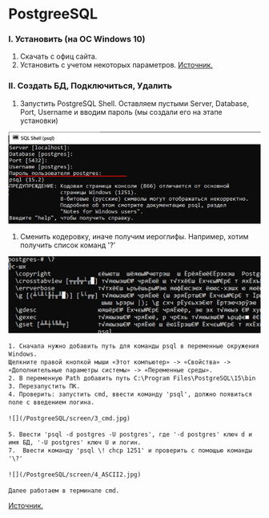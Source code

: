 # PostgreeSQL

### I. Установить (на ОС Windows 10)
1. Скачать с офиц сайта.
1. Установить с учетом некоторых параметров.
[Источник.](https://www.youtube.com/watch?v=PfyC39EzTmk&list=PLPPIc-4tm3YQsdhSV1qzAgDKTuMUNnPmp&index=1)

### II. Создать БД, Подключиться, Удалить

1. Запустить PostgreSQL Shell.
Оставляем пустыми Server, Database, Port, Username
и вводим пароль (мы создали его на этапе установки)

![](/PostgreeSQL/screen/1_RunShell.jpg)

1. Сменить кодеровку, иначе получим иероглифы.
Например, хотим получить список команд
'\?'

![](/PostgreeSQL/screen/2_ASCII.jpg)

    1. Сначала нужно добавить путь для команды psql в переменные окружения Windows.
    Щелкните правой кнопкой мыши «Этот компьютер» -> «Свойства» -> «Дополнительные параметры системы» -> «Переменные среды».
    2. В переменную Path добавить путь C:\Program Files\PostgreSQL\15\bin
    3. Перезапустить ПК.
    4. Проверить: запустить cmd, ввести команду 'psql', должно появиться поле с введением логина.

    ![](/PostgreeSQL/screen/3_cmd.jpg)

    5. Ввести 'psql -d postgres -U postgres', где '-d postgres' ключ d и имя БД, '-U postgres' ключ U и логин.
    7.  Ввести команду 'psql \! chcp 1251' и проверить с помощью команды '\?'

    ![](/PostgreeSQL/screen/4_ASCII2.jpg)

    Далее работаем в терминале cmd.

[Источник.](https://www.youtube.com/watch?v=-vFnDLJ1blg&list=PLPPIc-4tm3YQsdhSV1qzAgDKTuMUNnPmp&index=2)
